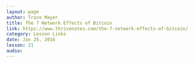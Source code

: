 ```yaml
---
layout: page
author: Trace Mayer
title: The 7 Network Effects of Bitcoin
link: https://www.thrivenotes.com/the-7-network-effects-of-bitcoin/
category: Lesson Links
date: Jan 25, 2016
lesson: 21
audio: 
---
```

